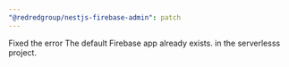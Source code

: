```yaml
---
"@redredgroup/nestjs-firebase-admin": patch
---
```


Fixed the error The default Firebase app already exists. in the serverlesss project.
